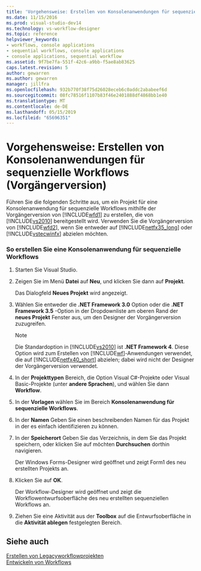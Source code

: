 ```yaml
---
title: 'Vorgehensweise: Erstellen von Konsolenanwendungen für sequenzielle Workflows (Vorgängerversion) | Microsoft-Dokumentation'
ms.date: 11/15/2016
ms.prod: visual-studio-dev14
ms.technology: vs-workflow-designer
ms.topic: reference
helpviewer_keywords:
- workflows, console applications
- sequential workflows, console applications
- console applications, sequential workflow
ms.assetid: 9f7be7fa-551f-42c6-a9bb-f5ae8ab83625
caps.latest.revision: 5
author: gewarren
ms.author: gewarren
manager: jillfra
ms.openlocfilehash: 932b770f38f75d26028eceb6c0addc2ababeef6d
ms.sourcegitcommit: 08fc78516f1107b83f46e2401888df4868bb1e40
ms.translationtype: MT
ms.contentlocale: de-DE
ms.lasthandoff: 05/15/2019
ms.locfileid: "65696351"
---
```

# <a name="how-to-create-sequential-workflow-console-applications-legacy"></a>Vorgehensweise: Erstellen von Konsolenanwendungen für sequenzielle Workflows (Vorgängerversion)
Führen Sie die folgenden Schritte aus, um ein Projekt für eine Konsolenanwendung für sequenzielle Workflows mithilfe der Vorgängerversion von [!INCLUDE[wfd1](../includes/wfd1-md.md)] zu erstellen, die von [!INCLUDE[vs2010](../includes/vs2010-md.md)] bereitgestellt wird. Verwenden Sie die Vorgängerversion von [!INCLUDE[wfd2](../includes/wfd2-md.md)], wenn Sie entweder auf [!INCLUDE[netfx35_long](../includes/netfx35-long-md.md)] oder [!INCLUDE[vstecwinfx](../includes/vstecwinfx-md.md)] abzielen möchten.  
  
### <a name="to-create-a-sequential-workflow-console-application"></a>So erstellen Sie eine Konsolenanwendung für sequenzielle Workflows  
  
1. Starten Sie Visual Studio.  
  
2. Zeigen Sie im Menü **Datei** auf **Neu**, und klicken Sie dann auf **Projekt**.  
  
     Das Dialogfeld **Neues Projekt** wird angezeigt.  
  
3. Wählen Sie entweder die **.NET Framework 3.0** Option oder die **.NET Framework 3.5** -Option in der Dropdownliste am oberen Rand der **neues Projekt** Fenster aus, um den Designer der Vorgängerversion zuzugreifen.  
  
    > [!NOTE]
    > Die Standardoption in [!INCLUDE[vs2010](../includes/vs2010-md.md)] ist **.NET Framework 4**. Diese Option wird zum Erstellen von [!INCLUDE[wf](../includes/wf-md.md)]-Anwendungen verwendet, die auf [!INCLUDE[netfx40_short](../includes/netfx40-short-md.md)] abzielen; dabei wird nicht der Designer der Vorgängerversion verwendet.  
  
4. In der **Projekttypen** Bereich, die Option Visual C#-Projekte oder Visual Basic-Projekte (unter **andere Sprachen**), und wählen Sie dann **Workflow**.  
  
5. In der **Vorlagen** wählen Sie im Bereich **Konsolenanwendung für sequenzielle Workflows**.  
  
6. In der **Namen** Geben Sie einen beschreibenden Namen für das Projekt in der es einfach identifizieren zu können.  
  
7. In der **Speicherort** Geben Sie das Verzeichnis, in dem Sie das Projekt speichern, oder klicken Sie auf möchten **Durchsuchen** dorthin navigieren.  
  
     Der Windows Forms-Designer wird geöffnet und zeigt Form1 des neu erstellten Projekts an.  
  
8. Klicken Sie auf **OK**.  
  
     Der Workflow-Designer wird geöffnet und zeigt die Workflowentwurfsoberfläche des neu erstellten sequenziellen Workflows an.  
  
9. Ziehen Sie eine Aktivität aus der **Toolbox** auf die Entwurfsoberfläche in die **Aktivität ablegen** festgelegten Bereich.  
  
## <a name="see-also"></a>Siehe auch  
 [Erstellen von Legacyworkflowprojekten](../workflow-designer/creating-legacy-workflow-projects.md)   
 [Entwickeln von Workflows](https://msdn.microsoft.com/557bcb1f-a7ab-49f6-8df7-2706b7001301)